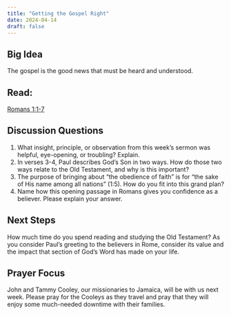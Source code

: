 ```yaml
---
title: "Getting the Gospel Right"
date: 2024-04-14
draft: false
---
```


## Big Idea
The gospel is the good news that must be heard and understood.

## Read: 
[Romans 1:1-7](https://www.bible.com/bible/59/ROM.1.ESV)

## Discussion Questions
1. What insight, principle, or observation from this week’s sermon was helpful, eye-opening,
or troubling? Explain.
2. In verses 3-4, Paul describes God’s Son in two ways. How do those two ways relate to the
Old Testament, and why is this important?
3. The purpose of bringing about “the obedience of faith” is for “the sake of His name among
all nations” (1:5). How do you fit into this grand plan?
4. Name how this opening passage in Romans gives you confidence as a believer. Please
explain your answer.

## Next Steps
How much time do you spend reading and studying the Old Testament? As you consider Paul’s
greeting to the believers in Rome, consider its value and the impact that section of God’s Word
has made on your life.

## Prayer Focus
John and Tammy Cooley, our missionaries to Jamaica, will be with us next week. Please pray for the
Cooleys as they travel and pray that they will enjoy some much-needed downtime with their
families. 